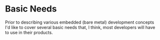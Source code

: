 # Basic Needs

Prior to describing various embedded (bare metal) development concepts I'd like to cover several basic needs that, I think, most developers will have to use in their products.
